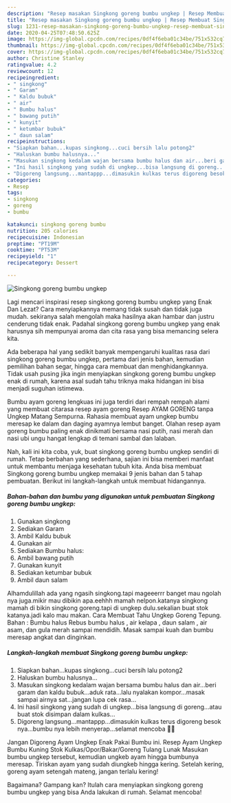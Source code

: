 ```yaml
---
description: "Resep masakan Singkong goreng bumbu ungkep | Resep Membuat Singkong goreng bumbu ungkep Yang Enak dan Simpel"
title: "Resep masakan Singkong goreng bumbu ungkep | Resep Membuat Singkong goreng bumbu ungkep Yang Enak dan Simpel"
slug: 1231-resep-masakan-singkong-goreng-bumbu-ungkep-resep-membuat-singkong-goreng-bumbu-ungkep-yang-enak-dan-simpel
date: 2020-04-25T07:48:50.625Z
image: https://img-global.cpcdn.com/recipes/0df4f6eba01c34be/751x532cq70/singkong-goreng-bumbu-ungkep-foto-resep-utama.jpg
thumbnail: https://img-global.cpcdn.com/recipes/0df4f6eba01c34be/751x532cq70/singkong-goreng-bumbu-ungkep-foto-resep-utama.jpg
cover: https://img-global.cpcdn.com/recipes/0df4f6eba01c34be/751x532cq70/singkong-goreng-bumbu-ungkep-foto-resep-utama.jpg
author: Christine Stanley
ratingvalue: 4.2
reviewcount: 12
recipeingredient:
- " singkong"
- " Garam"
- " Kaldu bubuk"
- " air"
- " Bumbu halus"
- " bawang putih"
- " kunyit"
- " ketumbar bubuk"
- " daun salam"
recipeinstructions:
- "Siapkan bahan...kupas singkong...cuci bersih lalu potong2"
- "Haluskan bumbu halusnya..."
- "Masukan singkong kedalam wajan bersama bumbu halus dan air...beri garam dan kaldu bubuk...aduk rata...lalu nyalakan kompor...masak sampai airnya sat...jangan lupa cek rasa..."
- "Ini hasil singkong yang sudah di ungkep...bisa langsung di goreng...atau buat stok disimpan dalam kulkas..."
- "Digoreng langsung...mantappp...dimasukin kulkas terus digoreng besok nya...bumbu nya lebih menyerap...selamat mencoba 🤗💐"
categories:
- Resep
tags:
- singkong
- goreng
- bumbu

katakunci: singkong goreng bumbu 
nutrition: 205 calories
recipecuisine: Indonesian
preptime: "PT19M"
cooktime: "PT53M"
recipeyield: "1"
recipecategory: Dessert

---
```



![Singkong goreng bumbu ungkep](https://img-global.cpcdn.com/recipes/0df4f6eba01c34be/751x532cq70/singkong-goreng-bumbu-ungkep-foto-resep-utama.jpg)

Lagi mencari inspirasi resep singkong goreng bumbu ungkep yang Enak Dan Lezat? Cara menyiapkannya memang tidak susah dan tidak juga mudah. sekiranya salah mengolah maka hasilnya akan hambar dan justru cenderung tidak enak. Padahal singkong goreng bumbu ungkep yang enak harusnya sih mempunyai aroma dan cita rasa yang bisa memancing selera kita.

Ada beberapa hal yang sedikit banyak mempengaruhi kualitas rasa dari singkong goreng bumbu ungkep, pertama dari jenis bahan, kemudian pemilihan bahan segar, hingga cara membuat dan menghidangkannya. Tidak usah pusing jika ingin menyiapkan singkong goreng bumbu ungkep enak di rumah, karena asal sudah tahu triknya maka hidangan ini bisa menjadi suguhan istimewa.

Bumbu ayam goreng lengkuas ini juga terdiri dari rempah rempah alami yang membuat citarasa resep ayam goreng Resep AYAM GORENG tanpa Ungkep Matang Sempurna. Rahasia membuat ayam ungkep bumbu meresap ke dalam dan daging ayamnya lembut banget. Olahan resep ayam goreng bumbu paling enak dinikmati bersama nasi putih, nasi merah dan nasi ubi ungu hangat lengkap di temani sambal dan lalaban.


Nah, kali ini kita coba, yuk, buat singkong goreng bumbu ungkep sendiri di rumah. Tetap berbahan yang sederhana, sajian ini bisa memberi manfaat untuk membantu menjaga kesehatan tubuh kita. Anda bisa membuat Singkong goreng bumbu ungkep memakai 9 jenis bahan dan 5 tahap pembuatan. Berikut ini langkah-langkah untuk membuat hidangannya.

<!--inarticleads1-->

##### Bahan-bahan dan bumbu yang digunakan untuk pembuatan Singkong goreng bumbu ungkep:

1. Gunakan  singkong
1. Sediakan  Garam
1. Ambil  Kaldu bubuk
1. Gunakan  air
1. Sediakan  Bumbu halus:
1. Ambil  bawang putih
1. Gunakan  kunyit
1. Sediakan  ketumbar bubuk
1. Ambil  daun salam


Alhamdulillah ada yang ngasih singkong.tapi mageeerrr banget mau ngolah nya juga.mikir mau dibikin apa.eehhh mamah nelpon.katanya singkong mamah di bikin singkong goreng.tapi di ungkep dulu.sekalian buat stok katanya.jadi kalo mau makan. Cara Membuat Tahu Ungkep Goreng Tepung. Bahan : Bumbu halus Rebus bumbu halus , air kelapa , daun salam , air asam, dan gula merah sampai mendidih. Masak sampai kuah dan bumbu meresap angkat dan dinginkan. 

<!--inarticleads2-->

##### Langkah-langkah membuat Singkong goreng bumbu ungkep:

1. Siapkan bahan...kupas singkong...cuci bersih lalu potong2
1. Haluskan bumbu halusnya...
1. Masukan singkong kedalam wajan bersama bumbu halus dan air...beri garam dan kaldu bubuk...aduk rata...lalu nyalakan kompor...masak sampai airnya sat...jangan lupa cek rasa...
1. Ini hasil singkong yang sudah di ungkep...bisa langsung di goreng...atau buat stok disimpan dalam kulkas...
1. Digoreng langsung...mantappp...dimasukin kulkas terus digoreng besok nya...bumbu nya lebih menyerap...selamat mencoba 🤗💐


Jangan Digoreng Ayam Ungkep Enak Pakai Bumbu ini. Resep Ayam Ungkep Bumbu Kuning Stok Kulkas/Opor/Bakar/Goreng Tulang Lunak Masukan bumbu ungkep tersebut, kemudian ungkeb ayam hingga bumbunya meresap. Tiriskan ayam yang sudah diungkeb hingga kering. Setelah kering, goreng ayam setengah mateng, jangan terlalu kering! 

Bagaimana? Gampang kan? Itulah cara menyiapkan singkong goreng bumbu ungkep yang bisa Anda lakukan di rumah. Selamat mencoba!

